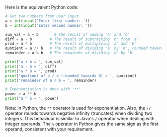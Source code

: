 Here is the equivalent Python code:

```python
# Get two numbers from user input
a = int(input('Enter first number: '))
b = int(input('Enter second number: '))

sum_val = a + b       # The result of adding 'a' and 'b'
diff = a - b        # The result of subtracting 'b' from 'a'
prod = a * b        # The result of multiplying 'a' and 'b'
quotient = a // b   # The result of dividing 'a' by 'b', rounded towards zero
remainder = a % b   # The remainder of dividing 'a' by 'b'

print('a + b = ', sum_val)
print('a - b = ', diff)
print('a * b = ', prod)
print('quotient of a / b (rounded towards 0) = ', quotient)
print('remainder of a / b = ', remainder)

# Exponentiation is done with '**'
power = a ** b
print('a ^ b = ', power)
```

Note: In Python, the `**` operator is used for exponentiation. Also, the `//` operator rounds towards negative infinity (truncates) when dividing two integers. This behaviour is similar to Java's `/` operator when dealing with integer operands. The `%` operator in Python gives the same sign as the first operand, consistent with your requirement.
